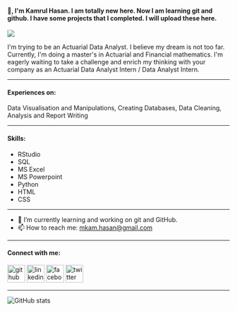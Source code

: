 #### 👋, I'm Kamrul Hasan. I am totally new here. Now I am learning git and github. I have some projects that I completed. I will upload these here. 
![](https://scontent-frt3-2.xx.fbcdn.net/v/t31.18172-8/12778882_905007559569029_8441312612910981476_o.jpg?_nc_cat=103&ccb=1-5&_nc_sid=730e14&_nc_ohc=La1jYoI4oq4AX-uV30T&_nc_ht=scontent-frt3-2.xx&oh=00_AT8l0dpFz9MOpCXyTY8j3WuV1lcvxSc8F9sP-uL0Leb8-w&oe=61FF55FE)

I'm trying to be an Actuarial Data Analyst. I believe my dream is not too far. Currently, I'm doing a master's in Actuarial and Financial mathematics. I'm eagerly waiting to take a challenge and enrich my thinking with your company as an Actuarial Data Analyst Intern / Data Analyst Intern.

---


#### Experiences on:
Data Visualisation and Manipulations, Creating Databases, Data Cleaning, Analysis and Report Writing

---


#### Skills: 

- RStudio
- SQL
- MS Excel
- MS Powerpoint
- Python
- HTML
- CSS

-------


- 🔭 I’m currently learning and working on git and GitHub.  
- 📫 How to reach me: mkam.hasan@gmail.com  
-----  


#### Connect with me:
[<img src='https://cdn.jsdelivr.net/npm/simple-icons@3.0.1/icons/github.svg' alt='github' height='40'>](https://github.com/kamrul69)  [<img src='https://cdn.jsdelivr.net/npm/simple-icons@3.0.1/icons/linkedin.svg' alt='linkedin' height='40'>](https://www.linkedin.com/in/hasan-2021/)  [<img src='https://cdn.jsdelivr.net/npm/simple-icons@3.0.1/icons/facebook.svg' alt='facebook' height='40'>](https://www.facebook.com/kamrulface90)  [<img src='https://cdn.jsdelivr.net/npm/simple-icons@3.0.1/icons/twitter.svg' alt='twitter' height='40'>](https://twitter.com/kamrulface)  

------


![GitHub stats](https://github-readme-stats.vercel.app/api?username=kamrul69&show_icons=true)  


